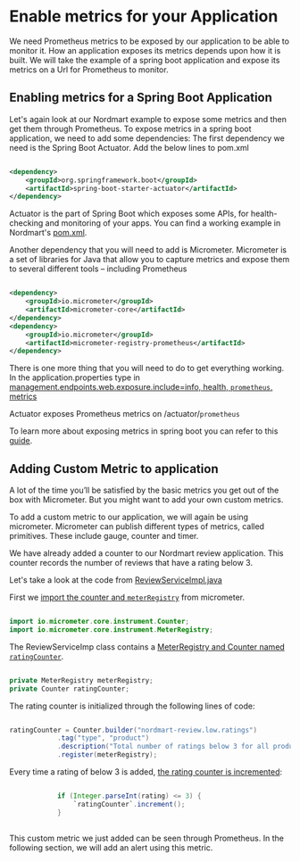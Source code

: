 # Enable metrics for your Application

We need Prometheus metrics to be exposed by our application to be able to monitor it.
How an application exposes its metrics depends upon how it is built. We will take the example of a spring boot application and expose its metrics on a Url for Prometheus to monitor.

## Enabling metrics for a Spring Boot Application

Let's again look at our Nordmart example to expose some metrics and then get them through Prometheus.
To expose metrics in a spring boot application, we need to add some dependencies:
The first dependency we need is the Spring Boot Actuator. Add the below lines to pom.xml

```XML

<dependency>
    <groupId>org.springframework.boot</groupId>
    <artifactId>spring-boot-starter-actuator</artifactId>
</dependency>

```

Actuator is the part of Spring Boot which exposes some APIs, for health-checking and monitoring of your apps.
You can find a working example in Nordmart's [pom.xml](https://github.com/stakater-lab/stakater-nordmart-review/blob/85e6a3549ee18abe63b072c23c88f6e8bbfd96bc/pom.xml#L61).

Another dependency that you will need to add is Micrometer.
Micrometer is a set of libraries for Java that allow you to capture metrics and expose them to several different tools – including Prometheus

```XML

<dependency>
    <groupId>io.micrometer</groupId>
    <artifactId>micrometer-core</artifactId>
</dependency>
<dependency>
    <groupId>io.micrometer</groupId>
    <artifactId>micrometer-registry-prometheus</artifactId>
</dependency>

```

There is one more thing that you will need to do to get everything working.
In the application.properties type in [management.endpoints.web.exposure.include=info, health, `prometheus`, metrics](https://github.com/stakater-lab/stakater-nordmart-review/blob/85e6a3549ee18abe63b072c23c88f6e8bbfd96bc/src/main/resources/application.properties#L12)

Actuator exposes Prometheus metrics on /actuator/`prometheus`

To learn more about exposing metrics in spring boot you can refer to this [guide](https://docs.spring.io/spring-boot/docs/2.1.2.RELEASE/reference/html/production-ready-endpoints.html).

## Adding Custom Metric to application

A lot of the time you’ll be satisfied by the basic metrics you get out of the box with Micrometer. But you might want to add your own custom metrics.

To add a custom metric to our application, we will again be using micrometer.
Micrometer can publish different types of metrics, called primitives. These include gauge, counter and timer.

We have already added a counter to our Nordmart review application. This counter records the number of reviews that have a rating below 3.

Let's take a look at the code from [ReviewServiceImpl.java](https://github.com/stakater-lab/stakater-nordmart-review/blob/9c6f514c9827435a5b0196d0bd185b0778e4cfb8/src/main/java/com/stakater/nordmart/service/ReviewServiceImpl.java)

First we [import the counter and `meterRegistry`](https://github.com/stakater-lab/stakater-nordmart-review/blob/9c6f514c9827435a5b0196d0bd185b0778e4cfb8/src/main/java/com/stakater/nordmart/service/ReviewServiceImpl.java#L5) from micrometer.

```java

import io.micrometer.core.instrument.Counter;
import io.micrometer.core.instrument.MeterRegistry;

```

The ReviewServiceImp class contains a [MeterRegistry and Counter named `ratingCounter`](https://github.com/stakater-lab/stakater-nordmart-review/blob/9c6f514c9827435a5b0196d0bd185b0778e4cfb8/src/main/java/com/stakater/nordmart/service/ReviewServiceImpl.java#L22).

```java

private MeterRegistry meterRegistry;
private Counter ratingCounter;

```

The rating counter is initialized through the following lines of code:

```java

ratingCounter = Counter.builder("nordmart-review.low.ratings")  
            .tag("type", "product")
            .description("Total number of ratings below 3 for all product")
            .register(meterRegistry);

```

Every time a rating of below 3 is added, [the rating counter is incremented](https://github.com/stakater-lab/stakater-nordmart-review/blob/9c6f514c9827435a5b0196d0bd185b0778e4cfb8/src/main/java/com/stakater/nordmart/service/ReviewServiceImpl.java#LL94C1-L96C14):

```java

            if (Integer.parseInt(rating) <= 3) {
                `ratingCounter`.increment();
            }
            
```

This custom metric we just added can be seen through Prometheus. In the following section, we will add an alert using this metric.
